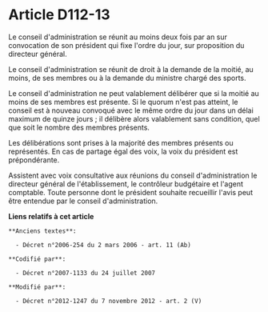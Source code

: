 # Article D112-13

Le conseil d'administration se réunit au moins deux fois par an sur convocation de son président qui fixe l'ordre du jour,
sur proposition du directeur général. 

Le conseil d'administration se réunit de droit à la demande de la moitié, au moins, de ses membres ou à la demande du
ministre chargé des sports. 

Le conseil d'administration ne peut valablement délibérer que si la moitié au moins de ses membres est présente. Si le quorum
n'est pas atteint, le conseil est à nouveau convoqué avec le même ordre du jour dans un délai maximum de quinze jours ; il
délibère alors valablement sans condition, quel que soit le nombre des membres présents. 

Les délibérations sont prises à la majorité des membres présents ou représentés. En cas de partage égal des voix, la voix du
président est prépondérante. 

Assistent avec voix consultative aux réunions du conseil d'administration le directeur général de l'établissement,      le
contrôleur budgétaire  et l'agent comptable. Toute personne dont le président souhaite recueillir l'avis peut être entendue
par le conseil d'administration.

**Liens relatifs à cet article**

	**Anciens textes**:

	  - Décret n°2006-254 du 2 mars 2006 - art. 11 (Ab)

	**Codifié par**:

	  - Décret n°2007-1133 du 24 juillet 2007

	**Modifié par**:

	  - Décret n°2012-1247 du 7 novembre 2012 - art. 2 (V)
